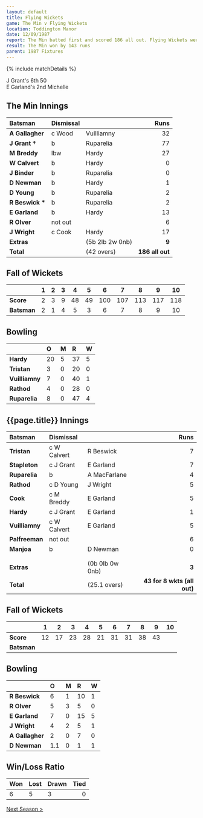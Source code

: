 ```yaml
---
layout: default
title: Flying Wickets
game: The Min v Flying Wickets
location: Toddington Manor
date: 12/09/1987
report: The Min batted first and scored 186 all out. Flying Wickets were dismissed for 43 for 8 wkts (all out))
result: The Min won by 143 runs
parent: 1987 Fixtures
---
```


{% include matchDetails %}

J Grant's 6th 50<br />
E Garland's 2nd Michelle

## The Min Innings

| Batsman | Dismissal |  | Runs |
|:---|:---|---|---:|
| **A Gallagher** | c Wood | Vuilliamny | 32 |
| **J Grant &#8224;** | b | Ruparelia | 77 |
| **M Breddy** | lbw | Hardy | 27 |
| **W Calvert** | b | Hardy | 0 |
| **J Binder** | b | Ruparelia | 0 |
| **D Newman** | b | Hardy | 1 |
| **D Young** | b | Ruparelia | 2 |
| **R Beswick &#42;** | b | Ruparelia | 2 |
| **E Garland** | b | Hardy | 13 |
| **R Olver** | not out |   | 6 |
| **J Wright** | c Cook | Hardy | 17 |
| **Extras** | | (5b 2lb 2w 0nb) | **9** |
| **Total** | | (42 overs) | **186 all out** |

## Fall of Wickets

| | 1 | 2 | 3 | 4 | 5 | 6 | 7 | 8 | 9 | 10 |
|---|:---:|:---:|:---:|:---:|:---:|:---:|:---:|:---:|:---:|:---:|
| **Score** | 2 | 3 | 9 | 48 | 49 | 100 | 107 | 113 | 117 | 118 |
| **Batsman** | 2 | 1 | 4 | 5 | 3 | 6 | 7 | 8 | 9 | 10 |

## Bowling

| | O | M | R | W |
|---|:---|:---|:---|:---|
| **Hardy** | 20 | 5 | 37 | 5 |
| **Tristan** | 3 | 0 | 20 | 0 |
| **Vuilliamny** | 7 | 0 | 40 | 1 |
| **Rathod** | 4 | 0 | 28 | 0 |
| **Ruparelia** | 8 | 0 | 47 | 4 |

## {{page.title}} Innings

| Batsman | Dismissal |  | Runs |
|:---|:---|---|---:|
| **Tristan** | c W Calvert | R Beswick | 7 |
| **Stapleton** | c J Grant | E Garland | 7 |
| **Ruparelia** | b | A MacFarlane | 4 |
| **Rathod** | c D Young | J Wright | 5 |
| **Cook** | c M Breddy | E Garland | 5 |
| **Hardy** | c J Grant | E Garland | 1 |
| **Vuilliamny** | c W Calvert | E Garland | 5 |
| **Palfreeman** | not out |  | 6 |
| **Manjoa** | b | D Newman | 0 |
|  |  |  |  |
|  |  |  |  |
| **Extras** | | (0b 0lb 0w 0nb) | **3** |
| **Total** | | (25.1 overs) | **43 for 8 wkts (all out)** |

## Fall of Wickets

| | 1 | 2 | 3 | 4 | 5 | 6 | 7 | 8 | 9 | 10 |
|---|:---:|:---:|:---:|:---:|:---:|:---:|:---:|:---:|:---:|:---:|
| **Score** | 12 | 17 | 23 | 28 | 21 | 31 | 31 | 38 | 43 |  |
| **Batsman** |  |  |  |  |  |  |  |  |  |  |

## Bowling

| | O | M | R | W |
|---|:---|:---|:---|:---|
| **R Beswick** | 6 | 1 | 10 | 1 |
| **R Olver** | 5 | 3 | 5 | 0 |
| **E Garland** | 7 | 0 | 15 | 5 |
| **J Wright** | 4 | 2 | 5 | 1 |
| **A Gallagher** | 2 | 0 | 7 | 0 |
| **D Newman** | 1.1 | 0 | 1 | 1 |

## Win/Loss Ratio

| Won | Lost | Drawn | Tied |
|:---|:---|:---|---:|
| 6 | 5 | 3 | 0 |

[Next Season >](../1988)